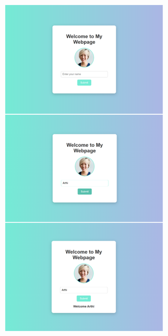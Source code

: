 ![image alt](https://github.com/varshini-072/basic-webpage/blob/b9dc457273aaf8ffb4af2a22dabf637d49ff41cf/Screenshot%202025-08-27%20192131.png)
![image alt](https://github.com/varshini-072/basic-webpage/blob/38a1e4583c2d8921bed92745bf7836f31ea35129/Screenshot%202025-08-27%20192214.png)
![image alt](https://github.com/varshini-072/basic-webpage/blob/3aeacee3b6bec2ca984853b4d24108331460b76d/Screenshot%202025-08-27%20192230.png)
